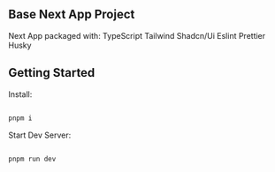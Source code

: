 ## Base Next App Project

Next App packaged with:
TypeScript
Tailwind
Shadcn/Ui
Eslint
Prettier
Husky

## Getting Started

Install:

```bash

pnpm i

```

Start Dev Server:

```bash

pnpm run dev

```
